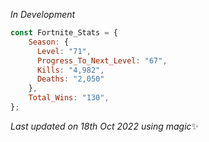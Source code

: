 
  *In Development*
```js
const Fortnite_Stats = {
    Season: {
      Level: "71",
      Progress_To_Next_Level: "67",
      Kills: "4,982",
      Deaths: "2,050"
    },
    Total_Wins: "130",
}; 
```

<!-- Last updated on Tue Oct 18 2022 23:07:36 GMT+0000 (Coordinated Universal Time) ;-;-->
<i>Last updated on 18th Oct 2022 using magic</i>✨
